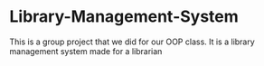 # Library-Management-System

This is a group project that we did for our OOP class.
It is a library management system made for a librarian
